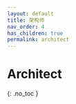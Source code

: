 ```yaml
---
layout: default
title: 架构师
nav_order: 4
has_children: true
permalink: architect
---
```


# Architect
{: .no_toc }

